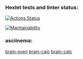 ### Hexlet tests and linter status:
[![Actions Status](https://github.com/n0tasound/frontend-project-44/workflows/hexlet-check/badge.svg)](https://github.com/n0tasound/frontend-project-44/actions)

[![Maintainability](https://api.codeclimate.com/v1/badges/16ffdffe3c7165993eeb/maintainability)](https://codeclimate.com/github/n0tasound/frontend-project-44/maintainability)

### asciinema:
[brain-even](https://asciinema.org/a/DZ6gMvBDrVPZAfRyODpDH8q3l)
[brain-calc](https://asciinema.org/a/KPSGFW9gBk5PbWKK5j2rUZ8Nr)
[brain-calc](https://asciinema.org/a/BiApiOZKWkoH8QKwtBn9od5bS)
